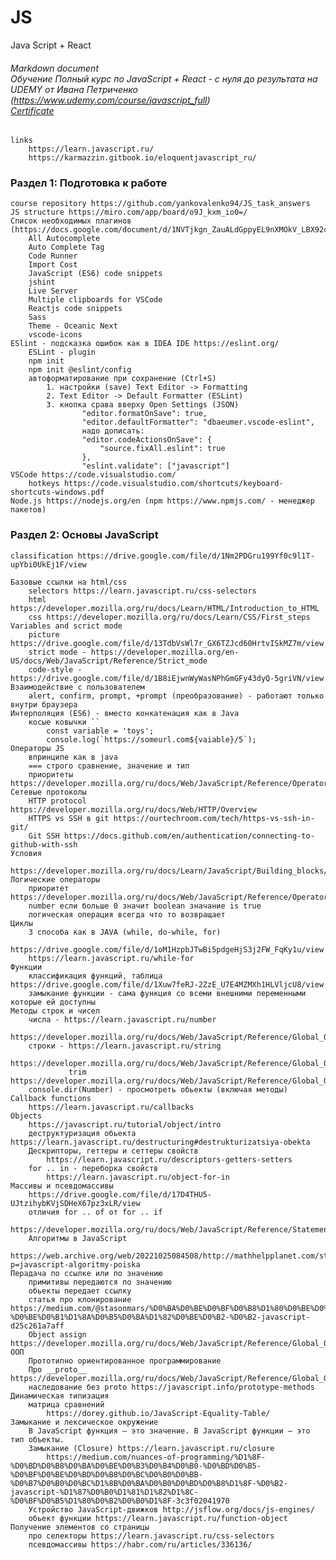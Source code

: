 # JS
Java Script + React

###### Markdown document<br>Обучение Полный курс по JavaScript + React - с нуля до результата на UDEMY от Ивана Петриченко (https://www.udemy.com/course/javascript_full)<br><a href="https://www.udemy.com/certificate/UC-59f695ea-6985-4e1d-8a28-2f0744e70ec2/" target="_blank">Certificate</a>

	links
		https://learn.javascript.ru/
		https://karmazzin.gitbook.io/eloquentjavascript_ru/

### Раздел 1: Подготовка к работе
	course repository https://github.com/yankovalenko94/JS_task_answers
	JS structure https://miro.com/app/board/o9J_kxm_io0=/
	Список необходимых плагинов (https://docs.google.com/document/d/1NVTjkgn_ZauALdGppyEL9nXMOkV_LBX92cgqC_KI36w/edit): 
		All Autocomplete
		Auto Complete Tag
		Code Runner
		Import Cost
		JavaScript (ES6) code snippets
		jshint
		Live Server
		Multiple clipboards for VSCode
		Reactjs code snippets
		Sass
		Theme - Oceanic Next
		vscode-icons
	ESlint - подсказка ошибок как в IDEA IDE https://eslint.org/
		ESLint - plugin
		npm init
		npm init @eslint/config
		автоформатирование при сохранение (Ctrl+S)
			1. настройки (save) Text Editor -> Formatting
			2. Text Editor -> Default Formatter (ESLint)
			3. кнопка срава вверху Open Settings (JSON) 
				    "editor.formatOnSave": true,
					"editor.defaultFormatter": "dbaeumer.vscode-eslint",
					надо дописать:
					"editor.codeActionsOnSave": {
						"source.fixAll.eslint": true
					},
					"eslint.validate": ["javascript"]
	VSCode https://code.visualstudio.com/
		hotkeys https://code.visualstudio.com/shortcuts/keyboard-shortcuts-windows.pdf
	Node.js https://nodejs.org/en (npm https://www.npmjs.com/ - менеджер пакетов)

### Раздел 2: Основы JavaScript

	classification https://drive.google.com/file/d/1Nm2PDGru199Yf0c9l1T-upYbi0UkEj1F/view

	Базовые ссылки на html/css
		selectors https://learn.javascript.ru/css-selectors
		html https://developer.mozilla.org/ru/docs/Learn/HTML/Introduction_to_HTML
		css https://developer.mozilla.org/ru/docs/Learn/CSS/First_steps
	Variables and scrict mode
		picture https://drive.google.com/file/d/13TdbVsWl7r_GX6TZJcd60HrtvISkMZ7m/view
		strict mode - https://developer.mozilla.org/en-US/docs/Web/JavaScript/Reference/Strict_mode
		code-style - https://drive.google.com/file/d/1B8iEjwnWyWasNPhGmGFy43dyQ-5griVN/view
	Взаимодействие с пользователем
		alert, confirm, prompt, +prompt (преобразование) - работают только внутри браузера
	Интерполяция (ES6) - вместо конкатенация как в Java
		косые ковычки ``
			const variable = 'toys';
			console.log(`https://someurl.com${vaiable}/5`);
	Операторы JS
		впринципе как в java
		=== строго сравнение, значение и тип
		приоритеты https://developer.mozilla.org/ru/docs/Web/JavaScript/Reference/Operators/Operator_Precedence#Table
	Сетевые протоколы
		HTTP protocol https://developer.mozilla.org/ru/docs/Web/HTTP/Overview
		HTTPS vs SSH в git https://ourtechroom.com/tech/https-vs-ssh-in-git/
		Git SSH https://docs.github.com/en/authentication/connecting-to-github-with-ssh
	Условия
		https://developer.mozilla.org/ru/docs/Learn/JavaScript/Building_blocks/conditionals
	Логические операторы
		приоритет https://developer.mozilla.org/ru/docs/Web/JavaScript/Reference/Operators/Operator_Precedence
		number если больше 0 значит boolean значание is true
		логическая операция всегда что то возвращает
	Циклы
		3 способа как в JAVA (while, do-while, for)
		https://drive.google.com/file/d/1oM1HzpbJTwBi5pdgeHjS3j2FW_FqKy1u/view
		https://learn.javascript.ru/while-for
	Функции
		классификация функций, таблица https://drive.google.com/file/d/1Xuw7feRJ-2ZzE_U7E4MZMXh1HLVljcU8/view
		замыкание функции - сама функция со всеми внешними переменными которые ей доступны
	Методы строк и чисел
		числа - https://learn.javascript.ru/number
				https://developer.mozilla.org/ru/docs/Web/JavaScript/Reference/Global_Objects/Number
		строки - https://learn.javascript.ru/string
				 https://developer.mozilla.org/ru/docs/Web/JavaScript/Reference/Global_Objects/String
				 trim https://developer.mozilla.org/ru/docs/Web/JavaScript/Reference/Global_Objects/String/Trim
		console.dir(Number) - просмотреть обьекты (включая методы)
	Callback functions
		https://learn.javascript.ru/callbacks
	Objects
		https://javascript.ru/tutorial/object/intro
		деструктуризация обьекта https://learn.javascript.ru/destructuring#destrukturizatsiya-obekta
		Дескрипторы, геттеры и сеттеры свойств
			https://learn.javascript.ru/descriptors-getters-setters
		for .. in - переборка свойств
			https://learn.javascript.ru/object-for-in
	Массивы и псевдомассивы
		https://drive.google.com/file/d/17D4THU5-UJtzihybKVjSDHeX67pz3xLR/view
		отличия for .. of от for .. if
			https://developer.mozilla.org/ru/docs/Web/JavaScript/Reference/Statements/for...of#%D1%80%D0%B0%D0%B7%D0%BB%D0%B8%D1%87%D0%B8%D1%8F_%D0%BC%D0%B5%D0%B6%D0%B4%D1%83_for...of_%D0%B8_for...in
		Алгоритмы в JavaScript
			https://web.archive.org/web/20221025084508/http://mathhelpplanet.com/static.php?p=javascript-algoritmy-poiska
	Перадача по ссылке или по значению
		примитивы передаются по значению
		обьекты передает ссылку
		статья про клонирование https://medium.com/@stasonmars/%D0%BA%D0%BE%D0%BF%D0%B8%D1%80%D0%BE%D0%B2%D0%B0%D0%BD%D0%B8%D0%B5-%D0%BE%D0%B1%D1%8A%D0%B5%D0%BA%D1%82%D0%BE%D0%B2-%D0%B2-javascript-d25c261a7aff
		Object assign https://developer.mozilla.org/ru/docs/Web/JavaScript/Reference/Global_Objects/Object/assign
	ООП
		Прототипно ориентированное программирование
		Про __proto__ https://developer.mozilla.org/ru/docs/Web/JavaScript/Reference/Global_Objects/Object/proto
		наследование без proto https://javascript.info/prototype-methods
	Динамическая типизация
		матрица сравнений
			https://dorey.github.io/JavaScript-Equality-Table/
	Замыкание и лексическое окружение
		В JavaScript функция – это значение. В JavaScript функции – это тип объекты.
		Замыкание (Closure) https://learn.javascript.ru/closure
			https://medium.com/nuances-of-programming/%D1%8F-%D0%BD%D0%B8%D0%BA%D0%BE%D0%B3%D0%B4%D0%B0-%D0%BD%D0%B5-%D0%BF%D0%BE%D0%BD%D0%B8%D0%BC%D0%B0%D0%BB-%D0%B7%D0%B0%D0%BC%D1%8B%D0%BA%D0%B0%D0%BD%D0%B8%D1%8F-%D0%B2-javascript-%D1%87%D0%B0%D1%81%D1%82%D1%8C-%D0%BF%D0%B5%D1%80%D0%B2%D0%B0%D1%8F-3c3f02041970
		Устройство JavaScript-движков http://jsflow.org/docs/js-engines/
		обьект функции https://learn.javascript.ru/function-object
	Получение элементов со страницы
		про селекторы https://learn.javascript.ru/css-selectors
		псевдомассивы https://habr.com/ru/articles/336136/

	